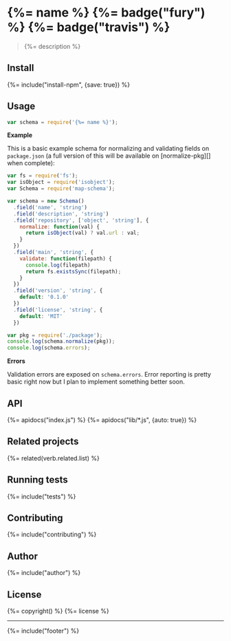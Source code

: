 # {%= name %} {%= badge("fury") %} {%= badge("travis") %}

> {%= description %}

## Install
{%= include("install-npm", {save: true}) %}

## Usage

```js
var schema = require('{%= name %}');
```

**Example**

This is a basic example schema for normalizing and validating fields on `package.json` (a full version of this will be available on [normalize-pkg][] when complete):

```js
var fs = require('fs');
var isObject = require('isobject');
var Schema = require('map-schema');

var schema = new Schema()
  .field('name', 'string')
  .field('description', 'string')
  .field('repository', ['object', 'string'], {
    normalize: function(val) {
      return isObject(val) ? val.url : val;
    }
  })
  .field('main', 'string', {
    validate: function(filepath) {
      console.log(filepath)
      return fs.existsSync(filepath);
    }
  })
  .field('version', 'string', {
    default: '0.1.0'
  })
  .field('license', 'string', {
    default: 'MIT'
  })

var pkg = require('./package');
console.log(schema.normalize(pkg));
console.log(schema.errors);
```

**Errors**

Validation errors are exposed on `schema.errors`. Error reporting is pretty basic right now but I plan to implement something better soon.

## API
{%= apidocs("index.js") %}
{%= apidocs("lib/*.js", {auto: true}) %}

## Related projects
{%= related(verb.related.list) %}  

## Running tests
{%= include("tests") %}

## Contributing
{%= include("contributing") %}

## Author
{%= include("author") %}

## License
{%= copyright() %}
{%= license %}

***

{%= include("footer") %}
